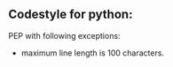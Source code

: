 Codestyle for python:
---------------------

PEP with following exceptions:
* maximum line length is 100 characters.
